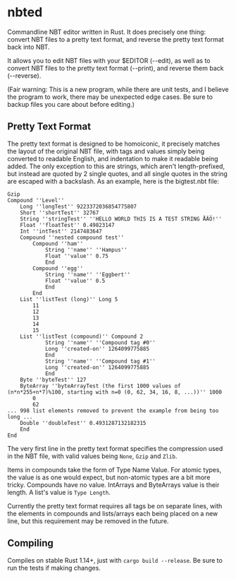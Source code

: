 # nbted

Commandline NBT editor written in Rust. It does precisely one thing: convert NBT files to a pretty text format, and reverse the pretty text format back into NBT.

It allows you to edit NBT files with your $EDITOR (--edit), as well as to convert NBT files to the pretty text format (--print), and reverse them back (--reverse).

(Fair warning: This is a new program, while there are unit tests, and I believe the program to work, there may be unexpected edge cases. Be sure to backup files you care about before editing.)

Pretty Text Format
-----
The pretty text format is designed to be homoiconic, it precisely matches the layout of the original NBT file, with tags and values simply being converted to readable English, and indentation to make it readable being added. The only exception to this are strings, which aren't length-prefixed, but instead are quoted by 2 single quotes, and all single quotes in the string are escaped with a backslash. As an example, here is the bigtest.nbt file:
```
Gzip
Compound ''Level''
	Long ''longTest'' 9223372036854775807
	Short ''shortTest'' 32767
	String ''stringTest'' ''HELLO WORLD THIS IS A TEST STRING ÅÄÖ!''
	Float ''floatTest'' 0.49823147
	Int ''intTest'' 2147483647
	Compound ''nested compound test''
		Compound ''ham''
			String ''name'' ''Hampus''
			Float ''value'' 0.75
			End
		Compound ''egg''
			String ''name'' ''Eggbert''
			Float ''value'' 0.5
			End
		End
	List ''listTest (long)'' Long 5
		11
		12
		13
		14
		15
	List ''listTest (compound)'' Compound 2
			String ''name'' ''Compound tag #0''
			Long ''created-on'' 1264099775885
			End
			String ''name'' ''Compound tag #1''
			Long ''created-on'' 1264099775885
			End
	Byte ''byteTest'' 127
	ByteArray ''byteArrayTest (the first 1000 values of (n*n*255+n*7)%100, starting with n=0 (0, 62, 34, 16, 8, ...))'' 1000
		0
		62
... 998 list elements removed to prevent the example from being too long ...
	Double ''doubleTest'' 0.4931287132182315
	End
End
```
The very first line in the pretty text format specifies the compression used in the NBT file, with valid values being `None`, `Gzip` and `Zlib`.

Items in compounds take the form of Type Name Value. For atomic types, the value is as one would expect, but non-atomic types are a bit more tricky. Compounds have no value. IntArrays and ByteArrays value is their length. A list's value is `Type Length`.

Currently the pretty text format requires all tags be on separate lines, with the elements in compounds and lists/arrays each being placed on a new line, but this requirement may be removed in the future.

Compiling
-----
Compiles on stable Rust 1.14+, just with `cargo build --release`. Be sure to run the tests if making changes.

